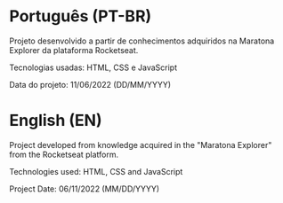 # Português (PT-BR)
Projeto desenvolvido a partir de conhecimentos adquiridos na Maratona Explorer da plataforma Rocketseat.

Tecnologias usadas: HTML, CSS e JavaScript

Data do projeto: 11/06/2022 (DD/MM/YYYY)

# English (EN)
Project developed from knowledge acquired in the "Maratona Explorer" from the Rocketseat platform.

Technologies used: HTML, CSS and JavaScript

Project Date: 06/11/2022 (MM/DD/YYYY)
